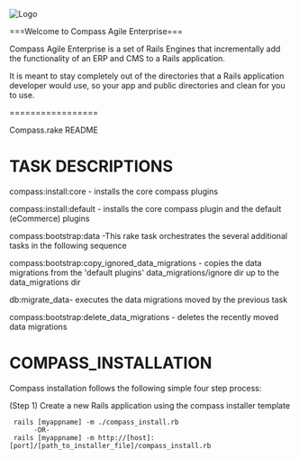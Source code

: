 ![Logo](http://github.com/portablemind/compass_agile_enterprise/raw/master/engines/erp_app/public/images/art/compass-logo-1-medium.png)

===Welcome to Compass Agile Enterprise===

Compass Agile Enterprise is a set of Rails Engines that incrementally add the functionality of an ERP and CMS to a Rails application.

It is meant to stay completely out of the directories that a Rails application developer would use, so your app and public directories and clean for you to use.

=================

Compass.rake README

TASK DESCRIPTIONS
=================

compass:install:core - installs the core compass plugins

compass:install:default - installs the core compass plugin and the default (eCommerce) plugins

compass:bootstrap:data -This rake task orchestrates the several additional tasks in the following sequence

compass:bootstrap:copy_ignored_data_migrations - copies the data migrations from the 'default plugins'
                                                  data_migrations/ignore dir up to the data_migrations dir
 
 db:migrate_data- executes the data migrations moved by the previous task
 
 compass:bootstrap:delete_data_migrations - deletes the recently moved data migrations
 
 
 
 COMPASS_INSTALLATION
 ====================
 
 Compass installation follows the following simple four step process:
 
 (Step 1) Create a new Rails application using the compass installer template
     
     rails [myappname] -m ./compass_install.rb
          -OR-
     rails [myappname] -m http://[host]:[port]/[path_to_installer_file]/compass_install.rb
